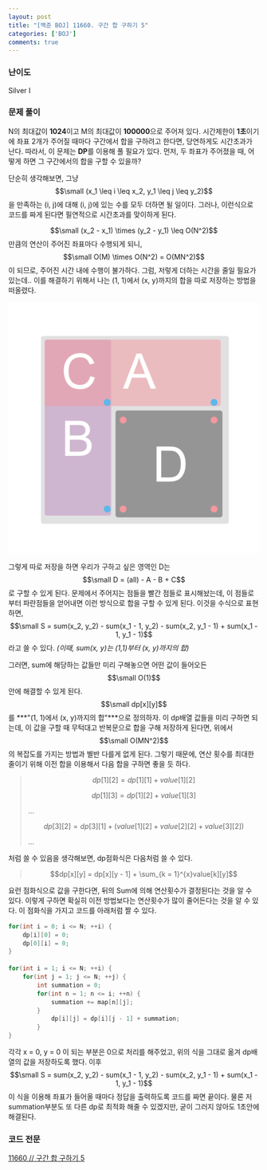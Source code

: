 ```yaml
---
layout: post
title: "[백준 BOJ] 11660. 구간 합 구하기 5"
categories: ['BOJ']
comments: true
---
```

<script type="text/javascript" 
src="https://cdn.mathjax.org/mathjax/latest/MathJax.js?config=TeX-AMS_HTML">
</script>
### **난이도**

Silver I

### **문제 풀이**

N의 최대값이 **1024**이고 M의 최대값이 **100000**으로 주어져 있다. 시간제한이 **1초**이기에 좌표 2개가 주어질 때마다 구간에서 합을 구하려고 한다면, 당연하게도 시간초과가 난다. 따라서, 이 문제는 **DP**를 이용해 풀 필요가 있다. 먼저, 두 좌표가 주어졌을 때, 어떻게 하면 그 구간에서의 합을 구할 수 있을까?

단순히 생각해보면, 그냥 $$\small (x_1 \leq i \leq x_2, y_1 \leq j \leq y_2)$$을 만족하는 (i, j)에 대해 (i, j)에 있는 수를 모두 더하면 될 일이다. 그러나, 이런식으로 코드를 짜게 된다면 필연적으로 시간초과를 맞이하게 된다. 

$$\small (x_2 - x_1) \times (y_2 - y_1) \leq O(N^2)$$ 만큼의 연산이 주어진 좌표마다 수행되게 되니, 
$$\small O(M) \times O(N^2) = O(MN^2)$$이 되므로, 주어진 시간 내에 수행이 불가하다. 그럼, 저렇게 더하는 시간을 줄일 필요가 있는데.. 이를 해결하기 위해서 나는 (1, 1)에서 (x, y)까지의 합을 따로 저장하는 방법을 떠올렸다.

<img src="\assets\img\11660\1.png" alt="1" style="zoom: 50%;" />

그렇게 따로 저장을 하면 우리가 구하고 싶은 영역인 D는 $$\small D = (all) - A - B + C$$로 구할 수 있게 된다. 문제에서 주어지는 점들을 빨간 점들로 표시해놨는데, 이 점들로부터 파란점들을 얻어내면 이런 방식으로 합을 구할 수 있게 된다. 이것을 수식으로 표현하면, $$\small S = sum(x_2, y_2) - sum(x_1 - 1, y_2) - sum(x_2, y_1 - 1) + sum(x_1 - 1, y_1 - 1)$$라고 쓸 수 있다. *(이때, sum(x, y)는 (1,1)부터 (x, y)까지의 합)*

그러면, sum에 해당하는 값들만 미리 구해놓으면 어떤 값이 들어오든 $$\small O(1)$$안에 해결할 수 있게 된다. $$\small dp[x][y]$$를 ***"(1, 1)에서 (x, y)까지의 합"***으로 정의하자. 이 dp배열 값들을 미리 구하면 되는데, 이 값을 구할 때 무턱대고 반복문으로 합을 구해 저장하게 된다면, 위에서 $$\small O(MN^2)$$의 복잡도를 가지는 방법과 별반 다를게 없게 된다. 그렇기 때문에, 연산 횟수를 최대한 줄이기 위해 이전 합을 이용해서 다음 합을 구하면 좋을 듯 하다.

> $$dp[1][2] = dp[1][1] + value[1][2]$$
>
> $$dp[1][3] = dp[1][2] + value[1][3]$$
>
> ...
>
> $$dp[3][2] = dp[3][1] + (value[1][2] + value[2][2] + value[3][2])$$
>
> ...

처럼 쓸 수 있음을 생각해보면, dp점화식은 다음처럼 쓸 수 있다.

> $$dp[x][y] = dp[x][y - 1] + \sum_{k = 1}^{x}value[k][y]$$

요런 점화식으로 값을 구한다면, 뒤의 Sum에 의해 연산횟수가 결정된다는 것을 알 수 있다. 이렇게 구하면 확실히 이전 방법보다는 연산횟수가 많이 줄어든다는 것을 알 수 있다. 이 점화식을 가지고 코드를 아래처럼 짤 수 있다.

```c++
for(int i = 0; i <= N; ++i) {
    dp[i][0] = 0;
    dp[0][i] = 0;
}

for(int i = 1; i <= N; ++i) {
    for(int j = 1; j <= N; ++j) {
        int summation = 0;
        for(int n = 1; n <= i; ++n) {
            summation += map[n][j];
        }
            dp[i][j] = dp[i][j - 1] + summation;
        }
}
```

각각 x = 0, y = 0 이 되는 부분은 0으로 처리를 해주었고, 위의 식을 그대로 옮겨 dp배열의 값을 저장하도록 했다. 이후 $$\small S = sum(x_2, y_2) - sum(x_1 - 1, y_2) - sum(x_2, y_1 - 1) + sum(x_1 - 1, y_1 - 1)$$ 이 식을 이용해 좌표가 들어올 때마다 정답을 출력하도록 코드를 짜면 끝이다. 물론 저 summation부분도 또 다른 dp로 최적화 해줄 수 있겠지만, 굳이 그러지 않아도 1초안에 해결된다.

### **코드 전문**

[11660 // 구간 합 구하기 5](https://github.com/eff3ct/Baekjoon-Online-Judge-Problem-Solving/blob/main/11660/11660.cpp)

